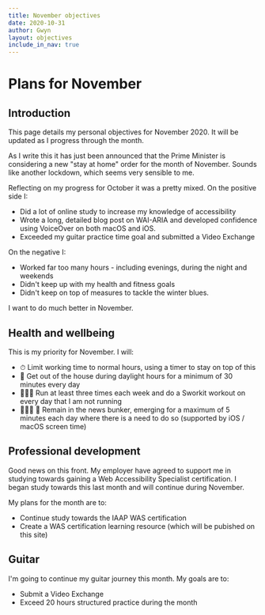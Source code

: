 ```yaml
---
title: November objectives
date: 2020-10-31
author: Gwyn
layout: objectives
include_in_nav: true
---
```


# Plans for November

## Introduction

This page details my personal objectives for November 2020. It will be updated as I progress through the month. 

As I write this it has just been announced that the Prime Minister is considering a new "stay at home" order for the month of November. Sounds like another lockdown, which seems very sensible to me.

Reflecting on my progress for October it was a pretty mixed. On the positive side I:

* Did a lot of online study to increase my knowledge of accessibility
* Wrote a long, detailed blog post on WAI-ARIA and developed confidence using VoiceOver on both macOS and iOS. 
* Exceeded my guitar practice time goal and submitted a Video Exchange

On the negative I: 

* Worked far too many hours - including evenings, during the night and weekends
* Didn't keep up with my health and fitness goals 
* Didn't keep on top of measures to tackle the winter blues. 

I want to do much better in November.

## Health and wellbeing

This is my priority for November. I will:

* ⏱ Limit working time to normal hours, using a timer to stay on top of this
* 🍁 Get out of the house during daylight hours for a minimum of 30 minutes every day
* 🏃🏽‍♂️ Run at least three times each week and do a Sworkit workout on every day that I am not running
* 🙅🏽‍♂️ 📰 Remain in the news bunker, emerging for a maximum of 5 minutes each day where there is a need to do so (supported by iOS / macOS screen time)

## Professional development

Good news on this front. My employer have agreed to support me in studying towards gaining a Web Accessibility Specialist certification. I began study towards this last month and will continue during November.

My plans for the month are to: 

* Continue study towards the IAAP WAS certification
* Create a WAS certification learning resource (which will be pubished on this site)

## Guitar

I'm going to continue my guitar journey this month. My goals are to: 

* Submit a Video Exchange
* Exceed 20 hours structured practice during the month
